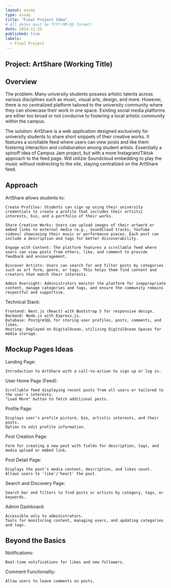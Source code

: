 ```yaml
---
layout: essay
type: essay
title: "Final Project Idea"
# All dates must be YYYY-MM-DD format!
date: 2024-11-25
published: true
labels:
  - Final Project
---
```


## Project: ArtShare (Working Title)

## Overview

The problem: Many university students possess artistic talents across various disciplines such as music, visual arts, design, and more. However, there is no centralized platform tailored to the university community where they can showcase their work in one space. Existing social media platforms are either too broad or not conducive to fostering a local artistic community within the campus.

The solution: ArtShare is a web application designed exclusively for university students to share short snippets of their creative works. It features a scrollable feed where users can view posts and like them fostering interaction and collaboration among student artists. Essentially a spinoff idea of Campus Jam project, but with a more Instagram/Tiktok approach to the feed page. Will utilizie Soundcloud embedding to play the music without redirecting to the site, staying centralized on the ArtShare feed.

## Approach

ArtShare allows students to:

    Create Profiles: Students can sign up using their university credentials to create a profile that includes their artistic interests, bio, and a portfolio of their works.

    Share Creative Works: Users can upload images of their artwork or embed links to external media (e.g., SoundCloud tracks, YouTube videos) showcasing their music or performance pieces. Each post can include a description and tags for better discoverability.

    Engage with Content: The platform features a scrollable feed where users can view posts from others, like, and comment to provide feedback and encouragement.

    Discover Artists: Users can search for and filter posts by categories such as art form, genre, or tags. This helps them find content and creators that match their interests.

    Admin Oversight: Administrators monitor the platform for inappropriate content, manage categories and tags, and ensure the community remains respectful and supportive.

Technical Stack:

    Frontend: Next.js (React) with Bootstrap 5 for responsive design.
    Backend: Node.js with Express.js.
    Database: PostgreSQL for storing user profiles, posts, comments, and likes.
    Hosting: Deployed on DigitalOcean, utilizing DigitalOcean Spaces for media storage.

## Mockup Pages Ideas

Landing Page:

    Introduction to ArtShare with a call-to-action to sign up or log in.

User Home Page (Feed):

    Scrollable feed displaying recent posts from all users or tailored to the user's interests.
    "Load More" button to fetch additional posts.

Profile Page:

    Displays user's profile picture, bio, artistic interests, and their posts.
    Option to edit profile information.

Post Creation Page:

    Form for creating a new post with fields for description, tags, and media upload or embed link.

Post Detail Page:

    Displays the post's media content, description, and likes count.
    Allows users to 'like'/'heart' the post.

Search and Discovery Page:

    Search bar and filters to find posts or artists by category, tags, or keywords.

Admin Dashboard:

    Accessible only to administrators.
    Tools for monitoring content, managing users, and updating categories and tags.

## Beyond the Basics

Notifications:

    Real-time notifications for likes and new followers.

Comment Functionality:

    Allow users to leave comments on posts.
